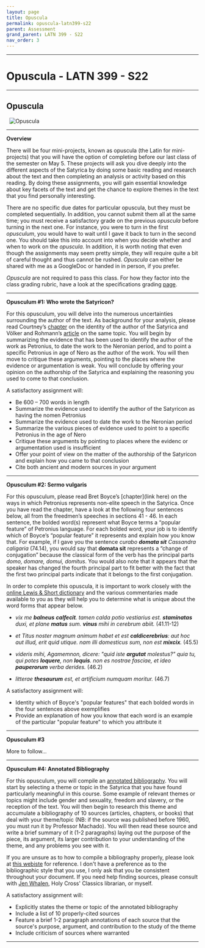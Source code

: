 ```yaml
---
layout: page
title: Opuscula
permalink: opuscula-latn399-s22
parent: Assessment
grand_parent: LATN 399 - S22
nav_order: 3
---
```

***

# Opuscula - LATN 399 - S22

***

## Opuscula
&nbsp;
![Opuscula](https://i2.wp.com/www.raptisrarebooks.com/images/74903/opuscula-mathematica-philosophica-et-philologica-isaac-newton-first-edition.jpg?fit=600%2C480&ssl=1)

***

**Overview**

There will be four mini-projects, known as opuscula (the Latin for mini-projects) that you will have the option of completing before our last class of the semester on May 5. These projects will ask you dive deeply into the different aspects of the Satyrica by doing some basic reading and research about the text and then completing an analysis or activity based on this reading. By doing these assignments, you will gain essential knowledge about key facets of the text and get the chance to explore themes in the text that you find personally interesting.

There are no specific due dates for particular opuscula, but they must be completed sequentially. In addition, you cannot submit them all at the same time; you must receive a satisfactory grade on the previous *opuscula* before turning in the next one. For instance, you were to turn in the first *opusculum*, you would have to wait until I gave it back to turn in the second one. You should take this into account into when you decide whether and when to work on the *opuscula*. In addition, it is worth noting that even though the assignments may seem pretty simple, they will require quite a bit of careful thought and thus cannot be rushed. *Opuscula* can either be shared with me as a GoogleDoc or handed in in person, if you prefer.

*Opuscula* are not required to pass this class. For how they factor into the class grading rubric, have a look at the specifications grading [page](https://dominicmachado.github.io/specification-grading-latn399-s22).

***

**Opusculum #1: Who wrote the Satyricon?**

For this opusculum, you will delve into the numerous uncertainties surrounding the author of the text. As background for your analysis, please read Courtney’s [chapter](https://drive.google.com/file/d/1Bp7SvMniTVXdRfD93bURKrHG-CsoUz1C/view?usp=sharing) on the identity of the author of the Satyrica and Völker and Rohmann’s [article](https://drive.google.com/file/d/1LiXqJmWN6COOHyRjdWk2WDBkiYAyXGxm/view?usp=sharing) on the same topic. You will begin by summarizing the evidence that has been used to identify the author of the work as Petronius, to date the work to the Neronian period, and to point a specific Petronius in age of Nero as the author of the work. You will then move to critique these arguments, pointing to the places where the evidence or argumentation is weak. You will conclude by offering your opinion on the authorship of the Satyrica and explaining the reasoning you used to come to that conclusion.

A satisfactory assignment will:
-	Be 600 – 700 words in length
-	Summarize the evidence used to identify the author of the Satyricon as having the nomen Petronius
-	Summarize the evidence used to date the work to the Neronian period
-	Summarize the various pieces of evidence used to point to a specific Petronius in the age of Nero
-	Critique these arguments by pointing to places where the evidenc or argumentation used is insufficient
-	Offer your point of view on the matter of the authorship of the Satyricon and explain how you came to that conclusion 
-	Cite both ancient and modern sources in your argument

***

**Opusculum #2: Sermo vulgaris**

For this opusculum, please read Bret Boyce’s [chapter](link here) on the ways in which Petronius represents non-elite speech in the Satyrica. Once you have read the chapter, have a look at the following four sentences below, all from the freedmen’s speeches in sections 41 - 46. In each sentence, the bolded word(s) represent what Boyce terms a “popular feature” of Petronius language. For each bolded word, your job is to identify which of Boyce’s “popular feature” it represents and explain how you know that. For example, if I gave you the sentence *curabo **domata sit** Cassandra caligaria* (74.14), you would say that **domata sit** represents a “change of conjugation” because the classical form of the verb has the principal parts *domo, domare, domui, domitus*. You would also note that it appears that the speaker has changed the fourth principal part to fit better with the fact that the first two principal parts indicate that it belongs to the first conjugation.

In order to complete this opuscula, it is important to work closely with the [online Lewis & Short dictionary](http://folio2.furman.edu/lewis-short/) and the various commentaries made available to you as they will help you to determine what is unique about the word forms that appear below.

- *vix me **balneus** **calfecit**. tamen calda potio vestiarius est. **staminatas** duxi, et plane **matus** sum. **vinus** mihi in cerebrum abiit.* (41.11-12)

- *et Titus noster magnum animum habet et est **caldicerebrius**: aut hoc aut illud, erit quid utique. nam illi domesticus sum, non est **mixcix**.* (45.5)

- *videris mihi, Agamemnon, dicere: "quid iste **argutat** molestus?" quia tu, qui potes **loquere**, non **loquis**. non es nostrae fasciae, et ideo **pauperorum**	verba derides.* (46.2)

- *litterae **thesaurum** est, et artificium numquam moritur.* (46.7)

A satisfactory assignment will:
-	Identity which of Boyce's "popular features" that each bolded words in the four sentences above exemplifies
- Provide an explanation of how you know that each word is an example of the particular "popular feature" to which you attribute it

***

**Opusculum #3**

More to follow...

***

**Opusculum #4: Annotated Bibliography**

For this opusculum, you will compile an [annotated bibliography](https://libguides.csun.edu/research-strategies/annotated-bibliography#:~:text=An%20annotated%20bibliography%20is%20a,short%20paragraph%20about%20each%20source.&text=Each%20source%20in%20the%20annotated,format%20to%20make%20that%20easier). You will start by selecting a theme or topic in the Satyrica that you have found particularly meaningful in this course. Some example of relevant themes or topics might include gender and sexuality, freedom and slavery, or the reception of the text. You will then begin to research this theme and accumulate a bibliography of 10 sources (articles, chapters, or books) that deal with your theme/topic (NB: if the source was published before 1960, you must run it by Professor Machado). You will then read these source and write a brief summary of it (1-2 paragraphs) laying out the purpose of the piece, its argument, its larger contribution to your understanding of the theme, and any problems you see with it.

If you are unsure as to how to compile a bibliography properly, please look at [this webiste](https://libguides.holycross.edu/citationhelp) for reference. I don't have a preference as to the bibliographic style that you use, I only ask that you be consistent throughout your document. If you need help finding sources, please consult with [Jen Whalen](https://libguides.holycross.edu/prf.php?account_id=5347), Holy Cross' Classics librarian, or myself.

A satisfactory assignment will:
-	Explicitly states the theme or topic of the annotated bibliography
-	Include a list of 10 properly-cited sources
- Feature a brief 1-2 paragraph annotations of each source that the source's purpose, argument, and contribution to the study of the theme
- Include criticism of sources where warranted

***
